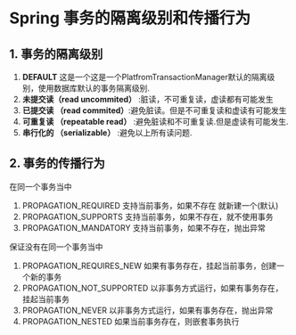 # Spring 事务的隔离级别和传播行为

## 1. 事务的隔离级别

1.  **DEFAULT** 这是一个这是一个PlatfromTransactionManager默认的隔离级别，使用数据库默认的事务隔离级别. 
2.  **未提交读（read uncommited）** :脏读，不可重复读，虚读都有可能发生 
3.  **已提交读 （read commited）**:避免脏读。但是不可重复读和虚读有可能发生 
4.  **可重复读 （repeatable read）** :避免脏读和不可重复读.但是虚读有可能发生. 
5.  **串行化的 （serializable）** :避免以上所有读问题. 

## 2. 事务的传播行为

在同一个事务当中

1.  PROPAGATION_REQUIRED 支持当前事务，如果不存在 就新建一个(默认) 
2.  PROPAGATION_SUPPORTS 支持当前事务，如果不存在，就不使用事务 
3.  PROPAGATION_MANDATORY 支持当前事务，如果不存在，抛出异常 

保证没有在同一个事务当中

1.  PROPAGATION_REQUIRES_NEW 如果有事务存在，挂起当前事务，创建一个新的事务 
2.  PROPAGATION_NOT_SUPPORTED 以非事务方式运行，如果有事务存在，挂起当前事务 
3.  PROPAGATION_NEVER 以非事务方式运行，如果有事务存在，抛出异常 
4.  PROPAGATION_NESTED 如果当前事务存在，则嵌套事务执行 